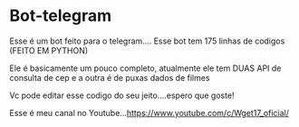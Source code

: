 # Bot-telegram

Esse é um bot feito para o telegram.... Esse bot tem 175 linhas de codigos (FEITO EM PYTHON)

Ele é basicamente um pouco completo, atualmente ele tem DUAS API de consulta de cep e a outra é de puxas dados de filmes

Vc pode editar esse codigo do seu jeito....espero que goste!

Esse é meu canal no Youtube...https://www.youtube.com/c/Wget17_oficial/
